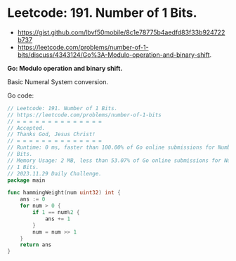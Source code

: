 # Leetcode: 191. Number of 1 Bits.

- https://gist.github.com/lbvf50mobile/8c1e78775b4aedfd83f33b924722b737
- https://leetcode.com/problems/number-of-1-bits/discuss/4343124/Go%3A-Modulo-operation-and-binary-shift.

**Go: Modulo operation and binary shift.**

Basic Numeral System conversion.

Go code:
```Go
// Leetcode: 191. Number of 1 Bits.
// https://leetcode.com/problems/number-of-1-bits
// = = = = = = = = = = = = = =
// Accepted.
// Thanks God, Jesus Christ!
// = = = = = = = = = = = = = =
// Runtime: 0 ms, faster than 100.00% of Go online submissions for Number of 1
// Bits.
// Memory Usage: 2 MB, less than 53.07% of Go online submissions for Number of
// 1 Bits.
// 2023.11.29 Daily Challenge.
package main

func hammingWeight(num uint32) int {
	ans := 0
	for num > 0 {
		if 1 == num%2 {
			ans += 1
		}
		num = num >> 1
	}
	return ans
}
```
